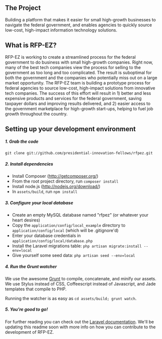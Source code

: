 ## The Project

Building a platform that makes it easier for small high-growth businesses to navigate the federal government, and enables agencies to quickly source low-cost, high-impact information technology solutions.

## What is RFP-EZ?

RFP-EZ is working to create a streamlined process for the federal government to do business with small high-growth companies. Right now, many of the best tech companies view the process for selling to the government as too long and too complicated. The result is suboptimal for both the government and the companies who potentially miss out on a large market opportunity. The RFP-EZ team is building a prototype process for federal agencies to source low-cost, high-impact solutions from innovative tech companies. The success of this effort will result in 1) better and less expensive products and services for the federal government, saving taxpayer dollars and improving results delivered, and 2) easier access to the government marketplace for high-growth start-ups, helping to fuel job growth throughout the country.

## Setting up your development environment

##### 1. Grab the code
`git clone git://github.com/presidential-innovation-fellows/rfpez.git`

##### 2. Install dependencies
- Install Composer (http://getcomposer.org/)
- From the root project directory, run `composer install`
- Install node.js (http://nodejs.org/download/)
- In `assets/build`, run `npm install`

##### 3. Configure your local database
- Create an empty MySQL database named "rfpez" (or whatever your heart desires)
- Copy the `application/config/local_example` directory to `application/config/local` (which will be .gitignore'd)
- Enter your database credentials in `application/config/local/database.php`
- Install the Laravel migrations table: `php artisan migrate:install --env=local`
- Give yourself some seed data: `php artisan seed --env=local`

##### 4. Run the Grunt watcher
We use the awesome [Grunt](http://gruntjs.com/) to compile, concatenate, and minify our assets. We use Stylus instead of CSS, Coffeescript instead of Javascript, and Jade templates that compile to PHP.

Running the watcher is as easy as `cd assets/build; grunt watch`.

##### 5. You're good to go!
For further reading you can check out the [Laravel documentation](http://www.laravel.com/docs). We'll be updating this readme soon with more info on how you can contribute to the development of RFP-EZ.